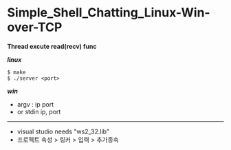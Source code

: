 # Simple_Shell_Chatting_Linux-Win-over-TCP

**Thread excute read(recv) func**

***linux***

```console
$ make
$ ./server <port>
```

***win***
* argv : ip port
* or stdin ip, port
  
--------------------------------------------------
* visual studio needs "ws2_32.lib"
* 프로젝트 속성 > 링커 > 입력 > 추가종속
